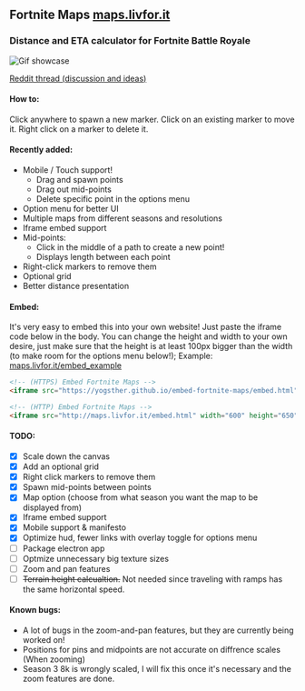 ## Fortnite Maps [maps.livfor.it](http://maps.livfor.it)

### Distance and ETA calculator for Fortnite Battle Royale

![Gif showcase](img/showcase.gif)

[Reddit thread (discussion and ideas)](https://www.reddit.com/r/FortNiteBR/comments/8hhaiq/i_made_a_fortnite_eta_calculator/)

#### How to:

Click anywhere to spawn a new marker.
Click on an existing marker to move it.
Right click on a marker to delete it.

#### Recently added:
- Mobile / Touch support!
  - Drag and spawn points
  - Drag out mid-points
  - Delete specific point in the options menu
- Option menu for better UI
- Multiple maps from different seasons and resolutions
- Iframe embed support
- Mid-points:
  - Click in the middle of a path to create a new point!
  - Displays length between each point
- Right-click markers to remove them
- Optional grid
- Better distance presentation

#### Embed:

It's very easy to embed this into your own website!
Just paste the iframe code below in the body. You can change the height and width to your own desire, just make
sure that the height is at least 100px bigger than the width (to make room for the options menu below!);
Example: [maps.livfor.it/embed_example](http://maps.livfor.it/embed_example.html)
```html
<!-- (HTTPS) Embed Fortnite Maps -->
<iframe src="https://yogsther.github.io/embed-fortnite-maps/embed.html" width="600" height="650" style="border:none; box-shadow:0px 0px 5px rgba(0,0,0,0.7); border-radius:2px;"></iframe>

<!-- (HTTP) Embed Fortnite Maps -->
<iframe src="http://maps.livfor.it/embed.html" width="600" height="650" style="border:none; box-shadow:0px 0px 5px rgba(0,0,0,0.7); border-radius:2px;"></iframe>
```

#### TODO:

- [x]  Scale down the canvas
- [x]  Add an optional grid
- [x]  Right click markers to remove them
- [x]  Spawn mid-points between points
- [x]  Map option (choose from what season you want the map to be displayed from)
- [x]  Iframe embed support
- [x]  Mobile support & manifesto
- [x]  Optimize hud, fewer links with overlay toggle for options menu
- [ ]  Package electron app
- [ ]  Optmize unnecessary big texture sizes
- [ ]  Zoom and pan features
- [ ]  ~~Terrain height calcualtion.~~ Not needed since traveling with ramps has the same horizontal speed.

#### Known bugs:

- A lot of bugs in the zoom-and-pan features, but they are currently being worked on!
- Positions for pins and midpoints are not accurate on diffrence scales (When zooming)
- Season 3 8k is wrongly scaled, I will fix this once it's necessary and the zoom features are done.

